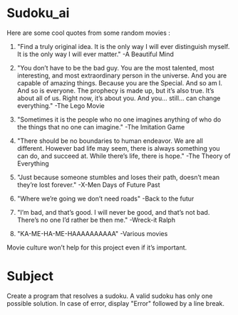 # Sudoku_ai

Here are some cool quotes from some random movies :
1. "Find a truly original idea. It is the only way I will ever distinguish myself. It is the only way I will ever matter."
-A Beautiful Mind

2. "You don’t have to be the bad guy. You are the most talented, most interesting, and most extraordinary person in the universe. And you are capable of amazing things. Because you are the Special. And so am I.
And so is everyone. The prophecy is made up, but it’s also true. It’s about all of us. Right now, it’s about you. And you... still... can change everything."
-The Lego Movie

3. "Sometimes it is the people who no one imagines anything of who do the things that no one can imagine." -The Imitation Game

4. "There should be no boundaries to human endeavor. We are all different. However bad life may seem, there is always something you can do, and succeed at. While there’s life, there is hope."
-The Theory of Everything

5. "Just because someone stumbles and loses their path, doesn’t mean they’re lost forever."
-X-Men Days of Future Past

6. "Where we’re going we don’t need roads"
-Back to the futur

7. "I’m bad, and that’s good. I will never be good, and that’s not bad. There’s no one I’d rather be then me."
-Wreck-it Ralph

8. "KA-ME-HA-ME-HAAAAAAAAAA"
-Various movies

Movie culture won’t help for this project even if it’s important.

# Subject
Create a program that resolves a sudoku. A valid sudoku has only one possible solution. 
In case of error, display "Error" followed by a line break.